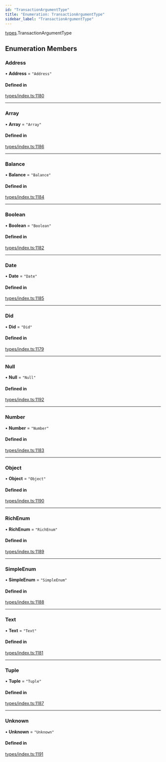 ```yaml
---
id: "TransactionArgumentType"
title: "Enumeration: TransactionArgumentType"
sidebar_label: "TransactionArgumentType"
---
```


[types](../../../modules/Types/Types.md).TransactionArgumentType

## Enumeration Members

### Address

• **Address** = ``"Address"``

#### Defined in

[types/index.ts:1180](https://github.com/PolymeshAssociation/polymesh-sdk/blob/372a67e5d/src/types/index.ts#L1180)

___

### Array

• **Array** = ``"Array"``

#### Defined in

[types/index.ts:1186](https://github.com/PolymeshAssociation/polymesh-sdk/blob/372a67e5d/src/types/index.ts#L1186)

___

### Balance

• **Balance** = ``"Balance"``

#### Defined in

[types/index.ts:1184](https://github.com/PolymeshAssociation/polymesh-sdk/blob/372a67e5d/src/types/index.ts#L1184)

___

### Boolean

• **Boolean** = ``"Boolean"``

#### Defined in

[types/index.ts:1182](https://github.com/PolymeshAssociation/polymesh-sdk/blob/372a67e5d/src/types/index.ts#L1182)

___

### Date

• **Date** = ``"Date"``

#### Defined in

[types/index.ts:1185](https://github.com/PolymeshAssociation/polymesh-sdk/blob/372a67e5d/src/types/index.ts#L1185)

___

### Did

• **Did** = ``"Did"``

#### Defined in

[types/index.ts:1179](https://github.com/PolymeshAssociation/polymesh-sdk/blob/372a67e5d/src/types/index.ts#L1179)

___

### Null

• **Null** = ``"Null"``

#### Defined in

[types/index.ts:1192](https://github.com/PolymeshAssociation/polymesh-sdk/blob/372a67e5d/src/types/index.ts#L1192)

___

### Number

• **Number** = ``"Number"``

#### Defined in

[types/index.ts:1183](https://github.com/PolymeshAssociation/polymesh-sdk/blob/372a67e5d/src/types/index.ts#L1183)

___

### Object

• **Object** = ``"Object"``

#### Defined in

[types/index.ts:1190](https://github.com/PolymeshAssociation/polymesh-sdk/blob/372a67e5d/src/types/index.ts#L1190)

___

### RichEnum

• **RichEnum** = ``"RichEnum"``

#### Defined in

[types/index.ts:1189](https://github.com/PolymeshAssociation/polymesh-sdk/blob/372a67e5d/src/types/index.ts#L1189)

___

### SimpleEnum

• **SimpleEnum** = ``"SimpleEnum"``

#### Defined in

[types/index.ts:1188](https://github.com/PolymeshAssociation/polymesh-sdk/blob/372a67e5d/src/types/index.ts#L1188)

___

### Text

• **Text** = ``"Text"``

#### Defined in

[types/index.ts:1181](https://github.com/PolymeshAssociation/polymesh-sdk/blob/372a67e5d/src/types/index.ts#L1181)

___

### Tuple

• **Tuple** = ``"Tuple"``

#### Defined in

[types/index.ts:1187](https://github.com/PolymeshAssociation/polymesh-sdk/blob/372a67e5d/src/types/index.ts#L1187)

___

### Unknown

• **Unknown** = ``"Unknown"``

#### Defined in

[types/index.ts:1191](https://github.com/PolymeshAssociation/polymesh-sdk/blob/372a67e5d/src/types/index.ts#L1191)
